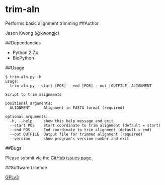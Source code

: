 # trim-aln
Performs basic alignment trimming
##Author

Jason Kwong (@kwongjc)

##Dependencies
* Python 2.7.x
* BioPython

##Usage

```
$ trim-aln.py -h
usage: 
  trim-aln.py --start [POS] --end [POS] --out [OUTFILE] ALIGNMENT

Script to trim alignments

positional arguments:
  ALIGNMENT      Alignment in FASTA format (required)

optional arguments:
  -h, --help     show this help message and exit
  --start POS    Start coordinate to trim alignment (default = start)
  --end POS      End coordinate to trim alignment (default = end)
  --out OUTFILE  Output file for trimmed alignment (required)
  --version      show program's version number and exit
```

##Bugs

Please submit via the [GitHub issues page](https://github.com/kwongj/trim-aln/issues).  

##Software Licence

[GPLv3](https://github.com/kwongj/trim-aln/blob/master/LICENSE)

